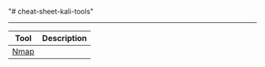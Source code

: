 "# cheat-sheet-kali-tools" 

---

| Tool | Description |
| ---- | ----------- |
|[Nmap](./tools/nmap.md)|             |
